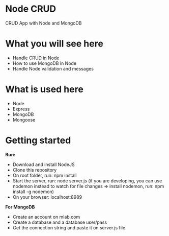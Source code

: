 # Node CRUD
CRUD App with Node and MongoDB

# What you will see here

* Handle CRUD in Node
* How to use MongoDB in Node
* Handle Node validation and messages

# What is used here

* Node
* Express
* MongoDB
* Mongoose

# Getting started

**Run:**
- Download and install NodeJS
- Clone this repository
- On root folder, run: npm install
- Start the server, run: node server.js (if you are developing, you can use nodemon instead to watch for file changes => 
install nodemon, run: npm install -g nodemon)
- On your browser: localhost:8989

**For MongoDB**
- Create an account on mlab.com
- Create a database and a database user/pass
- Get the connection string and paste it on server.js file
